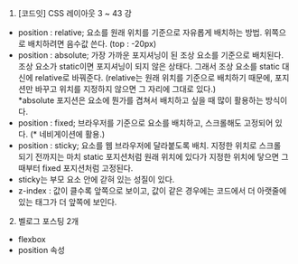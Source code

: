 1. [코드잇] CSS 레이아웃 3 ~ 43 강 
- position : relative; 요소를 원래 위치를 기준으로 자유롭게 배치하는 방법. 위쪽으로 배치하려면 음수값 쓴다. (top : -20px)
- position : absolute; 가장 가까운 포지셔닝이 된 조상 요소를 기준으로 배치된다. 조상 요소가 static이면 포지셔닝이 되지 않은 상태다. 그래서 조상 요소를 static 대신에 relative로 바꿔준다. (relative는 원래 위치를 기준으로 배치하기 때문에, 포지션만 바꾸고 위치를 지정하지 않으면 그 자리에 그대로 있다.) <br>
*absolute 포지션은 요소에 뭔가를 겹쳐서 배치하고 싶을 때 많이 활용하는 방식이다.
- position : fixed; 브라우저를 기준으로 요소를 배치하고, 스크롤해도 고정되어 있다. (* 네비게이션에 활용.)
- position : sticky; 요소를 웹 브라우저에 달라붙도록 배치. 지정한 위치로 스크롤 되기 전까지는 마치 static 포지션처럼 원래 위치에 있다가 지정한 위치에 닿으면 그때부터 fixed 포지션처럼 고정된다.
- sticky는 부모 요소 안에 갇혀 있는 성질이 있다. 
- z-index : 값이 클수록 앞쪽으로 보이고, 값이 같은 경우에는 코드에서 더 아랫줄에 있는 태그가 더 앞쪽에 보인다.
2. 벨로그 포스팅 2개
- flexbox 
- position 속성